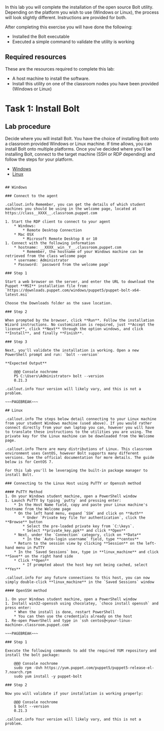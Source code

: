 In this lab you will complete the installation of the open source Bolt utility. Depending on the platform you wish to use (Windows or Linux), the process will look slightly different. Instructions are provided for both.

After completing this exercise you will have done the following:

* Installed the Bolt executable
* Executed a simple command to validate the utility is working

## Required resources
These are the resources required to complete this lab:

* A host machine to install the software.
* Install this utility on one of the classroom nodes you have been provided (Windows or Linux)

Task 1: Install Bolt
====================

## Lab procedure

Decide where you will install Bolt. You have the choice of installing Bolt onto a classroom provided Windows or Linux machine. If time allows, you can install Bolt onto multiple platforms. Once you've decided where you'll be installing Bolt, connect to the target machine (SSH or RDP depending) and follow the steps for your platform.

* [Windows](#windows)
* [Linux](#linux)

~~~PAGEBREAK~~~

## Windows

### Connect to the agent

.callout.info Remember, you can get the details of which student machines you should be using in the welcome page, located at https://class__XXXX__.classroom.puppet.com

1. Start the RDP client to connect to your agent
    * Windows:
        * Remote Desktop Connection
    * Mac OSX
        * Microsoft Remote Desktop 8 or 10
1. Connect with the following information
    * hostname: __XXXX__win__Y__.classroom.puppet.com
        * Remember, the hostname of your Windows machine can be retrieved from the class welcome page
    * username: Administrator
    * Password: `password from the welcome page`

### Step 1

Start a web browser on the server, and enter the URL to download the Puppet **MSI** installation file from: `https://downloads.puppet.com/windows/puppet5/puppet-bolt-x64-latest.msi`

Choose the Downloads folder as the save location.

### Step 2

When prompted by the browser, click **Run**. Follow the installation Wizard instructions. No customization is required, just **Accept the license**, click **Next** through the option windows, and click **Install**, and finally **Finish**.

### Step 3

Next, you'll validate the installation is working. Open a new PowerShell prompt and run: `bolt --version`

**Expected Output**

    @@@ Console nochrome
    PS C:\Users\Administrator> bolt --version
    0.21.3

.callout.info Your version will likely vary, and this is not a problem.

~~~PAGEBREAK~~~

## Linux

.callout.info The steps below detail connecting to your Linux machine from your student Windows machine (used above). If you would rather connect directly from your own laptop you can, however you will have to translate these instructions to the utilities you are using. The private key for the Linux machine can be downloaded from the Welcome page.

.callout.info There are many distributions of Linux. This classroom environment uses CentOS, however Bolt supports many different versions. See the official documentation for more details. The guide below is for CentOS 7.

For this lab you'll be leveraging the built-in package manager to install Bolt.

### Connecting to the Linux Host using PuTTY or Openssh method

#### PuTTY Method
1. On your Windows student machine, open a PowerShell window
1. Launch PuTTY by typing `putty` and pressing enter:
    * In the Host Name field, copy and paste your Linux machine's hostname from the Welcome page
    * On the left hand menu, expand `SSH` and click on **Auth**
        * Under `Private key file for authentication`, click the **Browse** button
        * Select the pre-loaded private key from `C:\keys`.
        * Select **private_key.ppk** and click **Open**
    * Next, under the `Connection` category, click on **Data**
        * In the `Auto-login username` field, type **centos**
    * Return to the session view by clicking **Session** on the left-hand menu in PuTTY
    * In the `Saved Sessions` box, type in **linux_machine** and click **Save** on the right hand side
    * Click **Open**
        * If prompted about the host key not being cached, select **Yes**

.callout.info For any future connections to this host, you can now simply double-click **linux_machine** in the `Saved Sessions` window

#### OpenSSH method

1. On your Windows student machine, open a PowerShell window
1. Install win32-openssh using chocolatey, `choco install openssh` and press enter:
    * When the install is done, restart PowerShell
    * You can then use the credentials already on the host
1. Re-open PowerShell and type in `ssh centos@<your-linux-machine>.classroom.puppet.com`

~~~PAGEBREAK~~~

### Step 1

Execute the following commands to add the required YUM repository and install the bolt package:

    @@@ Console nochrome
    sudo rpm -Uvh https://yum.puppet.com/puppet5/puppet5-release-el-7.noarch.rpm
    sudo yum install -y puppet-bolt

### Step 2

Now you will validate if your installation is working properly:

    @@@ Console nochrome
    $ bolt --version
    0.21.3

.callout.info Your version will likely vary, and this is not a problem.
